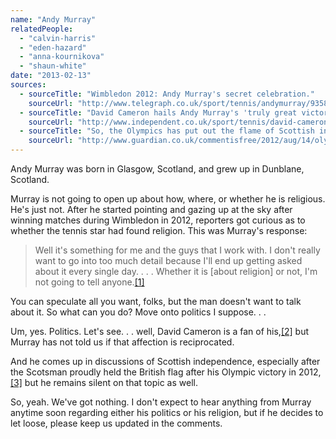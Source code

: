 ```yaml
---
name: "Andy Murray"
relatedPeople:
  - "calvin-harris"
  - "eden-hazard"
  - "anna-kournikova"
  - "shaun-white"
date: "2013-02-13"
sources:
  - sourceTitle: "Wimbledon 2012: Andy Murray's secret celebration."
    sourceUrl: "http://www.telegraph.co.uk/sport/tennis/andymurray/9358020/Wimbledon-2012-Andy-Murrays-secret-celebration.html"
  - sourceTitle: "David Cameron hails Andy Murray's 'truly great victory' after Scot wins US Open."
    sourceUrl: "http://www.independent.co.uk/sport/tennis/david-cameron-hails-andy-murrays-truly-great-victory-after-scot-wins-us-open-8124766.html"
  - sourceTitle: "So, the Olympics has put out the flame of Scottish independence? Hardly."
    sourceUrl: "http://www.guardian.co.uk/commentisfree/2012/aug/14/olympics-scottish-independence"
---
```


Andy Murray was born in Glasgow, Scotland, and grew up in Dunblane, Scotland.

Murray is not going to open up about how, where, or whether he is religious. He's just not. After he started pointing and gazing up at the sky after winning matches during Wimbledon in 2012, reporters got curious as to whether the tennis star had found religion. This was Murray's response:

>Well it's something for me and the guys that I work with. I don't really want to go into too much detail because I'll end up getting asked about it every single day. . . . Whether it is [about religion] or not, I'm not going to tell anyone.<a class="source-citation" href="#http://www.telegraph.co.uk/sport/tennis/andymurray/9358020/Wimbledon-2012-Andy-Murrays-secret-celebration.html" title="Wimbledon 2012: Andy Murray&apos;s secret celebration.">[1]</a>

You can speculate all you want, folks, but the man doesn't want to talk about it. So what can you do? Move onto politics I suppose. . .

Um, yes. Politics. Let's see. . . well, David Cameron is a fan of his,<a class="source-citation" href="#http://www.independent.co.uk/sport/tennis/david-cameron-hails-andy-murrays-truly-great-victory-after-scot-wins-us-open-8124766.html" title="David Cameron hails Andy Murray&apos;s &apos;truly great victory&apos; after Scot wins US Open.">[2]</a> but Murray has not told us if that affection is reciprocated.

And he comes up in discussions of Scottish independence, especially after the Scotsman proudly held the British flag after his Olympic victory in 2012,<a class="source-citation" href="#http://www.guardian.co.uk/commentisfree/2012/aug/14/olympics-scottish-independence" title="So, the Olympics has put out the flame of Scottish independence? Hardly.">[3]</a> but he remains silent on that topic as well.

So, yeah. We've got nothing. I don't expect to hear anything from Murray anytime soon regarding either his politics or his religion, but if he decides to let loose, please keep us updated in the comments.